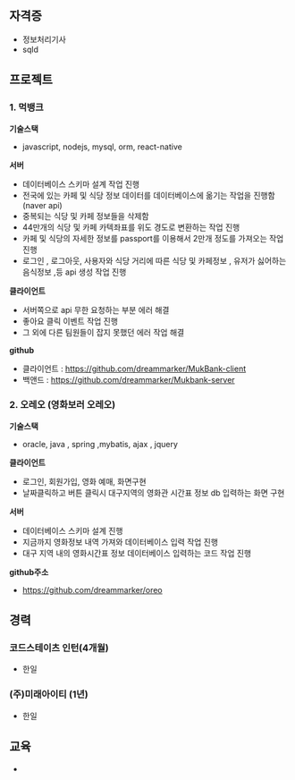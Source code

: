 ## 자격증

- 정보처리기사
- sqld 

## 프로젝트

### 1. 먹뱅크

**기술스택**

- javascript, nodejs, mysql, orm, react-native 

**서버**

-  데이터베이스 스키마 설계 작업 진행
-  전국에 있는 카페 및 식당 정보 데이터를 데이터베이스에 옮기는 작업을 진행함 (naver api)
-  중복되는 식당 및 카페 정보들을 삭제함
-  44만개의 식당 및 카페 카텍좌표를 위도 경도로 변환하는 작업 진행
-  카페 및 식당의 자세한 정보를 passport를 이용해서 2만개 정도를 가져오는 작업 진행
-  로그인 , 로그아웃, 사용자와 식당 거리에 따른 식당 및 카페정보 , 유저가 싫어하는 음식정보 ,등 api 생성 작업 진행 

**클라이언트**

-  서버쪽으로 api 무한 요청하는 부분 에러 해결
-  좋아요 클릭 이벤트 작업 진행
-  그 외에 다른 팀원들이 잡지 못했던 에러 작업 해결

**github**

- 클라이언트 : https://github.com/dreammarker/MukBank-client
- 백앤드     : https://github.com/dreammarker/Mukbank-server

### 2. 오레오  (영화보러 오레오)

**기술스택**

- oracle, java , spring ,mybatis, ajax , jquery

**클라이언트**

- 로그인, 회원가입, 영화 예매, 화면구현
- 날짜클릭하고 버튼 클릭시 대구지역의 영화관 시간표 정보 db 입력하는 화면 구현
  
**서버**

- 데이터베이스 스키마 설계 진행
- 지금까지 영화정보 내역 가져와 데이터베이스 입력 작업 진행
- 대구 지역 내의 영화시간표 정보 데이터베이스 입력하는 코드 작업 진행

**github주소**

-  https://github.com/dreammarker/oreo 

## 경력 

### 코드스테이츠 인턴(4개월)
  
  - 한일


### (주)미래아이티 (1년)
 
  - 한일

## 교육 

-  